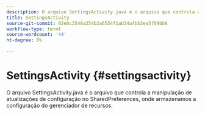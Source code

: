 ```yaml
---
description: O arquivo SettingsActivity.java é o arquivo que controla a manipulação de atualizações de configuração no SharedPreferences, onde armazenamos a configuração do gerenciador de recursos.
title: SettingsActivity
source-git-commit: 02ebc3548a254b2a6554f1ab34afbb3ea5f09bb8
workflow-type: tm+mt
source-wordcount: '44'
ht-degree: 0%

---
```


# SettingsActivity {#settingsactivity}

O arquivo SettingsActivity.java é o arquivo que controla a manipulação de atualizações de configuração no SharedPreferences, onde armazenamos a configuração do gerenciador de recursos.

